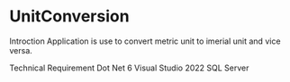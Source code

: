 # UnitConversion

Introction
  Application is use to convert metric unit to imerial unit and vice versa.
  
Technical Requirement
  Dot Net 6
  Visual Studio 2022
  SQL Server

